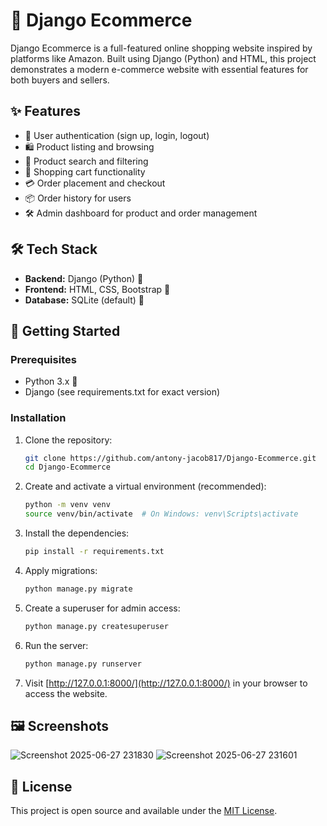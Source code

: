 # 🛒 Django Ecommerce

Django Ecommerce is a full-featured online shopping website inspired by platforms like Amazon. Built using Django (Python) and HTML, this project demonstrates a modern e-commerce website with essential features for both buyers and sellers.

## ✨ Features

- 👤 User authentication (sign up, login, logout)
- 🛍️ Product listing and browsing
- 🔎 Product search and filtering
- 🛒 Shopping cart functionality
- 💳 Order placement and checkout
- 📦 Order history for users
- 🛠️ Admin dashboard for product and order management

## 🛠️ Tech Stack

- **Backend:** Django (Python) 🐍
- **Frontend:** HTML, CSS, Bootstrap 🎨
- **Database:** SQLite (default) 💾

## 🚀 Getting Started

### Prerequisites

- Python 3.x 🐍
- Django (see requirements.txt for exact version)

### Installation

1. Clone the repository:
    ```bash
    git clone https://github.com/antony-jacob817/Django-Ecommerce.git
    cd Django-Ecommerce
    ```

2. Create and activate a virtual environment (recommended):
    ```bash
    python -m venv venv
    source venv/bin/activate  # On Windows: venv\Scripts\activate
    ```

3. Install the dependencies:
    ```bash
    pip install -r requirements.txt
    ```

4. Apply migrations:
    ```bash
    python manage.py migrate
    ```

5. Create a superuser for admin access:
    ```bash
    python manage.py createsuperuser
    ```

6. Run the server:
    ```bash
    python manage.py runserver
    ```

7. Visit [http://127.0.0.1:8000/](http://127.0.0.1:8000/) in your browser to access the website.

## 🖼️ Screenshots
![Screenshot 2025-06-27 231830](https://github.com/user-attachments/assets/2f3e74fd-4c8d-447e-bab0-a4c13d0475d9)
![Screenshot 2025-06-27 231601](https://github.com/user-attachments/assets/5be6a67d-9e3e-47ec-9d01-ca853924b502)

## 📄 License

This project is open source and available under the [MIT License](LICENSE).
